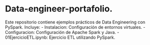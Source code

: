 # Data-engineer-portafolio.
Este repositorio contiene ejemplos prácticos de Data Engineering con PySpark. Incluye: - Instalacion: Configuración de entornos virtuales. - Configuracion: Configuración de Apache Spark y Java. - 01EjercicioETL.ipynb: Ejercicio ETL utilizando PySpark.
